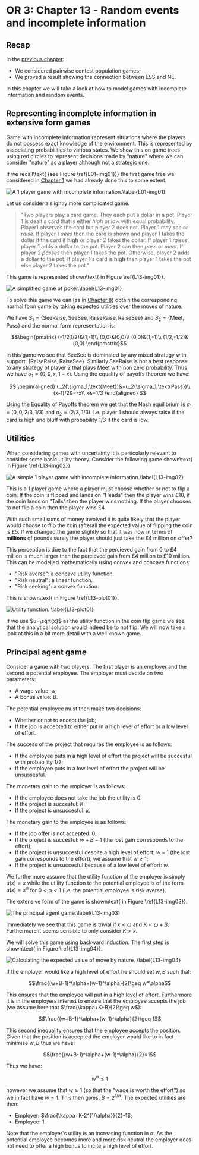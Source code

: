 # OR 3: Chapter 13 - Random events and incomplete information

## Recap

In the [previous chapter](Chapter_12_Nash_equilibrium_and_Evolutionary_stable_strategies.md):

- We considered pairwise contest population games;
- We proved a result showing the connection between ESS and NE.

In this chapter we will take a look at how to model games with incomplete information and random events.

## Representing incomplete information in extensive form games

Game with incomplete information represent situations where the players do not possess exact knowledge of the environment. This is represented by associating probabilities to various states. We show this on game trees using red circles to represent decisions made by "nature" where we can consider "nature" as a player although not a strategic one.

If we recall\text{ (see Figure \ref{L01-img01})} the first game tree we considered in [Chapter 1](Chapter_01-Introduction.md) we had already done this to some extent.

![A 1 player game with incomplete information.\label{L01-img01}](images/L01-img01.png)

Let us consider a slightly more complicated game.

> "Two players play a card game. They each put a dollar in a pot. Player 1 is dealt a card that is either *high* or *low* with equal probability. Player1 observes the card but player 2 does not. Player 1 may _see_ or _raise_. If player 1 _sees_ then the card is shown and player 1 takes the dollar if the card if **high** or player 2 takes the dollar. If player 1 _raises_, player 1 adds a dollar to the pot. Player 2 can then _pass_ or _meet_. If player 2 _passes_ then player 1 takes the pot. Otherwise, player 2 adds a dollar to the pot. If player 1's card is **high** then player 1 takes the pot else player 2 takes the pot."

This game is represented shown\text{ in Figure \ref{L13-img01}}.

![A simplified game of poker.\label{L13-img01}](images/L13-img01.png)

To solve this game we can (as in [Chapter 8](Chapter_08-Subgame_Perfection.md)) obtain the corresponding normal form game by taking expected utilities over the moves of nature.

We have $S_1=\{\text{SeeRaise},\text{SeeSee},\text{RaiseRaise},\text{RaiseSee}\}$ and $S_2=\{\text{Meet},\text{Pass}\}$ and the normal form representation is:

$$\begin{pmatrix}
(-1/2,1/2)&(1,-1)\\
(0,0)&(0,0)\\
(0,0)&(1,-1)\\
(1/2,-1/2)&(0,0)
\end{pmatrix}$$

In this game we see that $\text{SeeSee}$ is dominated by any mixed strategy with support: $\{\text{RaiseRaise},\text{RaiseSee}\}$. Similarly $\text{SeeRaise}$ is not a best response to any strategy of player 2 that plays $\text{Meet}$ with non zero probability. Thus we have  $\sigma_1=(0,0,x,1-x)$. Using the equality of payoffs theorem we have:

$$
\begin{aligned}
u_2(\sigma_1,\text{Meet})&=u_2(\sigma_1,\text{Pass})\\
(x-1)/2&=-x\\
x&=1/3
\end{aligned}
$$

Using the Equality of Payoffs theorem we get that the Nash equilibrium is $\sigma_1=(0,0,2/3,1/3)$ and $\sigma_2=(2/3,1/3)$. I.e. player 1 should always raise if the card is high and bluff with probability $1/3$ if the card is low.

## Utilities

When considering games with uncertainty it is particularly relevant to consider some basic utility theory. Consider the following game shown\text{ in Figure \ref{L13-img02}}.

![A simple 1 player game with incomplete information.\label{L13-img02}](images/L13-img02.png)

This is a 1 player game where a player must choose whether or not to flip a coin. If the coin is flipped and lands on "Heads" then the player wins £10, if the coin lands on "Tails" then the player wins nothing. If the player chooses to not flip a coin then the player wins £4.

With such small sums of money involved it is quite likely that the player would choose to flip the coin (afterall the expected value of flipping the coin is £5. If we changed the game slightly so that it was now in terms of **millions** of pounds surely the player should just take the £4 million on offer?

This perception is due to the fact that the percieved gain from 0 to £4 million is much larger than the percieved gain from £4 million to £10 million. This can be modelled mathematically using convex and concave functions:

- "Risk averse": a concave utility function.
- "Risk neutral": a linear function.
- "Risk seeking": a convex function.

This is shown\text{ in Figure \ref{L13-plot01}}.

![Utility function. \label{L13-plot01}](plots/L13-plot01.png)

If we use $u=\sqrt{x}$ as the utility function in the coin flip game we see that the analytical solution would indeed be to not flip. We will now take a look at this in a bit more detail with a well known game.

## Principal agent game

Consider a game with two players. The first player is an employer and the second a potential employee. The employer must decide on two parameters:

- A wage value: $w$;
- A bonus value: $B$.

The potential employee must then make two decisions:

- Whether or not to accept the job;
- If the job is accepted to either put in a high level of effort or a low level of effort.

The success of the project that requires the employee is as follows:

- If the employee puts in a high level of effort the project will be succesful with probability $1/2$;
- If the employee puts in a low level of effort the project will be unsussesful.

The monetary gain to the employer is as follows:

- If the employee does not take the job the utility is 0.
- If the project is succesful: $K$;
- If the project is unsuccesful: $\kappa$.

The monetary gain to the employee is as follows:

- If the job offer is not accepted: 0;
- If the project is succesful: $w+B-1$ (the lost gain corresponds to the effort);
- If the project is unsuccesful despite a high level of effort: $w-1$ (the lost gain corresponds to the effort), we assume that $w\geq 1$;
- If the project is unsuccesful because of a low level of effort: $w$.

We furthermore assume that the utility function of the employer is simply $u(x)=x$ while the utility function to the potential employee is of the form $u(x)=x^{\alpha}$ for $0<\alpha<1$ (i.e. the potential employee is risk averse).

The extensive form of the game is shown\text{ in Figure \ref{L13-img03}}.

![The principal agent game.\label{L13-img03}](images/L13-img03.png)

Immediately we see that this game is trivial if $\kappa<\omega$ and $K<\omega+B$. Furthermore it seems sensible to only consider $K>\kappa$.

We will solve this game using backward induction. The first step is shown\text{ in Figure \ref{L13-img04}}.

![Calculating the expected value of move by nature. \label{L13-img04}](images/L13-img04.png)

If the employer would like a high level of effort he should set $w,B$ such that:

$$\frac{(w+B-1)^\alpha+(w-1)^\alpha}{2}\geq w^\alpha$$

This ensures that the employee will put in a high level of effort. Furthermore it is in the employers interest to ensure that the employee accepts the job (we assume here that $\frac{\kappa+K+B}{2}\geq w$):

$$\frac{(w+B-1)^\alpha+(w-1)^\alpha}{2}\geq 1$$

This second inequality ensures that the employee accepts the position. Given that the position is accepted the employer would like to in fact minimise $w,B$ thus we have:

$$\frac{(w+B-1)^\alpha+(w-1)^\alpha}{2}=1$$

Thus we have:

$$w^\alpha\leq 1$$

however we assume that $w\geq 1$ (so that the "wage is worth the effort") so we in fact have $w=1$. This then gives: $B=2^{1/\alpha}$. The expected utilities are then:

- Employer: $\frac{\kappa+K-2^{1/\alpha}}{2}-1$;
- Employee: 1.

Note that the employer's utility is an increasing function in $\alpha$. As the potential employee becomes more and more risk neutral the employer does not need to offer a high bonus to incite a high level of effort.
